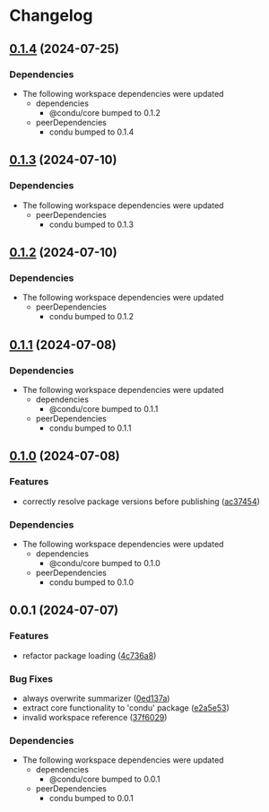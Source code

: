 # Changelog

## [0.1.4](https://github.com/niieani/toolchain/compare/@condu-feature/gpt-summarizer@0.1.3...@condu-feature/gpt-summarizer@0.1.4) (2024-07-25)


### Dependencies

* The following workspace dependencies were updated
  * dependencies
    * @condu/core bumped to 0.1.2
  * peerDependencies
    * condu bumped to 0.1.4

## [0.1.3](https://github.com/niieani/toolchain/compare/@condu-feature/gpt-summarizer@0.1.2...@condu-feature/gpt-summarizer@0.1.3) (2024-07-10)


### Dependencies

* The following workspace dependencies were updated
  * peerDependencies
    * condu bumped to 0.1.3

## [0.1.2](https://github.com/niieani/toolchain/compare/@condu-feature/gpt-summarizer@0.1.1...@condu-feature/gpt-summarizer@0.1.2) (2024-07-10)


### Dependencies

* The following workspace dependencies were updated
  * peerDependencies
    * condu bumped to 0.1.2

## [0.1.1](https://github.com/niieani/toolchain/compare/@condu-feature/gpt-summarizer@0.1.0...@condu-feature/gpt-summarizer@0.1.1) (2024-07-08)


### Dependencies

* The following workspace dependencies were updated
  * dependencies
    * @condu/core bumped to 0.1.1
  * peerDependencies
    * condu bumped to 0.1.1

## [0.1.0](https://github.com/niieani/toolchain/compare/@condu-feature/gpt-summarizer@0.0.1...@condu-feature/gpt-summarizer@0.1.0) (2024-07-08)


### Features

* correctly resolve package versions before publishing ([ac37454](https://github.com/niieani/toolchain/commit/ac374544ecb35ad3c3f27a830f24276928168306))


### Dependencies

* The following workspace dependencies were updated
  * dependencies
    * @condu/core bumped to 0.1.0
  * peerDependencies
    * condu bumped to 0.1.0

## 0.0.1 (2024-07-07)


### Features

* refactor package loading ([4c736a8](https://github.com/niieani/toolchain/commit/4c736a83077e0294a7854c8a2b9c95a5878149f3))


### Bug Fixes

* always overwrite summarizer ([0ed137a](https://github.com/niieani/toolchain/commit/0ed137a0f374afd03309fd3367562ea7cde15380))
* extract core functionality to 'condu' package ([e2a5e53](https://github.com/niieani/toolchain/commit/e2a5e539f7aeaadedd3359d8bf80591f3e4ee258))
* invalid workspace reference ([37f6029](https://github.com/niieani/toolchain/commit/37f6029848a43f06627f0ee2f7fcef4e535a7d07))


### Dependencies

* The following workspace dependencies were updated
  * dependencies
    * @condu/core bumped to 0.0.1
  * peerDependencies
    * condu bumped to 0.0.1
